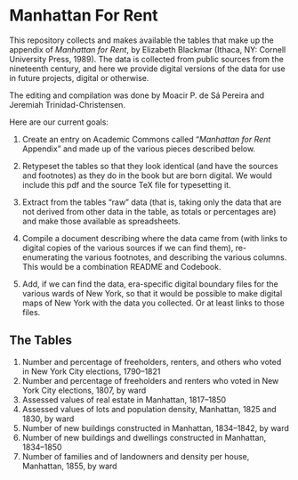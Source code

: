 # Manhattan For Rent

This repository collects and makes available the tables that make up the appendix of _Manhattan for Rent_, by Elizabeth Blackmar (Ithaca, NY: Cornell University Press, 1989).
The data is collected from public sources from the nineteenth century, and here we provide digital versions of the data for use in future projects, digital or otherwise.

The editing and compilation was done by Moacir P. de Sá Pereira and Jeremiah Trinidad-Christensen.

Here are our current goals:

1. Create an entry on Academic Commons called “_Manhattan for Rent_
Appendix” and made up of the various pieces described below.

2. Retypeset the tables so that they look identical (and have the
sources and footnotes) as they do in the book but are born digital. We
would include this pdf and the source TeX file for typesetting it.

3. Extract from the tables “raw” data (that is, taking only the data
that are not derived from other data in the table, as totals or
percentages are) and make those available as spreadsheets.

4. Compile a document describing where the data came from (with links
to digital copies of the various sources if we can find them),
re-enumerating the various footnotes, and describing the various
columns. This would be a combination README and Codebook.

5. Add, if we can find the data, era-specific digital boundary files
for the various wards of New York, so that it would be possible to
make digital maps of New York with the data you collected. Or at least
links to those files.

## The Tables

1. Number and percentage of freeholders, renters, and others who voted in New York City elections, 1790–1821
2. Number and percentage of freeholders and renters who voted in New York City elections, 1807, by ward
3. Assessed values of real estate in Manhattan, 1817–1850
4. Assessed values of lots and population density, Manhattan, 1825 and 1830, by ward
5. Number of new buildings constructed in Manhattan, 1834–1842, by ward
6. Number of new buildings and dwellings constructed in Manhattan, 1834–1850
7. Number of families and of landowners and density per house, Manhattan, 1855, by ward


